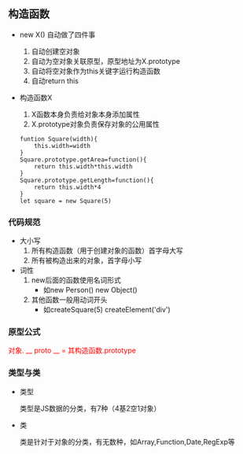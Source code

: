 ## 构造函数

* new X() 自动做了四件事

	1. 自动创建空对象
	2. 自动为空对象关联原型，原型地址为X.prototype
	3. 自动将空对象作为this关键字运行构造函数
	4. 自动return this

* 构造函数X

	1. X函数本身负责给对象本身添加属性
	2. X.prototype对象负责保存对象的公用属性

	```
	funtion Square(width){
		this.width=width
	}
	Square.prototype.getArea=function(){
		return this.width*this.width
	}
	Square.prototype.getLength=function(){
		return this.width*4
	}
	let square = new Square(5)
	```

### 代码规范

* 大小写
	1. 所有构造函数（用于创建对象的函数）首字母大写
	2. 所有被构造出来的对象，首字母小写
* 词性
	1. new后面的函数使用名词形式
		* 如new Person()    new Object()
	2. 其他函数一般用动词开头
		* 如createSquare(5)   createElement('div')

### 原型公式

<span style='color:red'>对象. __ proto __ = 其构造函数.prototype</span>

### 类型与类

* 类型

	类型是JS数据的分类，有7种（4基2空1对象）

* 类

	类是针对于对象的分类，有无数种，如Array,Function,Date,RegExp等

